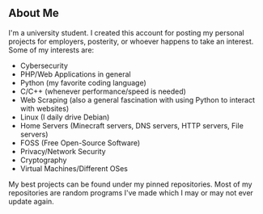 ## About Me
I'm a university student. I created this account for posting my personal projects for employers, posterity, or whoever happens to take an interest. Some of my interests are:
- Cybersecurity
- PHP/Web Applications in general
- Python (my favorite coding language)
- C/C++ (whenever performance/speed is needed)
- Web Scraping (also a general fascination with using Python to interact with websites)
- Linux (I daily drive Debian)
- Home Servers (Minecraft servers, DNS servers, HTTP servers, File servers)
- FOSS (Free Open-Source Software)
- Privacy/Network Security
- Cryptography
- Virtual Machines/Different OSes

My best projects can be found under my pinned repositories. Most of my repositories are random programs I've made which I may or may not ever update again.
